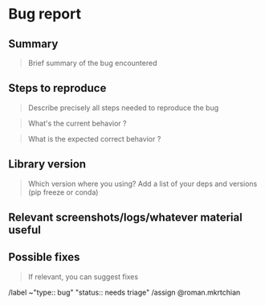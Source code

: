 # Bug report

## Summary

> Brief summary of the bug encountered

## Steps to reproduce

> Describe precisely all steps needed to reproduce the bug

> What's the current behavior ?

> What is the expected correct behavior ?

## Library version

> Which version where you using?
> Add a list of your deps and versions (pip freeze or conda)

## Relevant screenshots/logs/whatever material useful

## Possible fixes

> If relevant, you can suggest fixes

/label ~"type:: bug" "status:: needs triage"
/assign @roman.mkrtchian 
